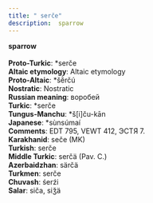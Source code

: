 ```yaml
---
title: " serče"
description:  sparrow
---
```

<strong> sparrow</strong><br><br>
<strong>Proto-Turkic</strong>:  *serče<br>
<strong>Altaic etymology</strong>:  Altaic etymology<br>
<strong> Proto-Altaic</strong>:  *šĕ̀rčú<br>
<strong>Nostratic</strong>:  Nostratic<br>
<strong>Russian meaning</strong>:  воробей<br>
<strong>Turkic</strong>:  *serče<br>
<strong>Tungus-Manchu</strong>:  *š[i]ču-kān<br>
<strong>Japanese</strong>:  *sùnsúmaí<br>
<strong>Comments</strong>:  EDT 795, VEWT 412, ЭСТЯ 7.<br>
<strong>Karakhanid</strong>:  seče (MK)<br>
<strong>Turkish</strong>:  serče<br>
<strong>Middle Turkic</strong>:  serčä (Pav. C.)<br>
<strong>Azerbaidzhan</strong>:  särčä<br>
<strong>Turkmen</strong>:  serče<br>
<strong>Chuvash</strong>:  śerźi<br>
<strong>Salar</strong>:  siča, siǯä<br>


